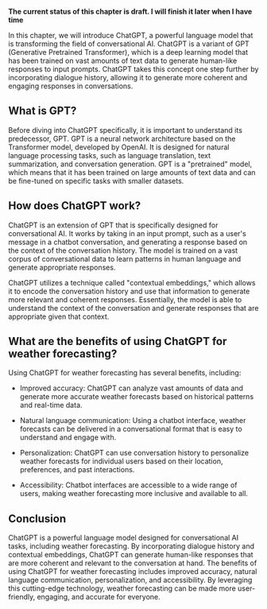 **The current status of this chapter is draft. I will finish it later when I have time**

In this chapter, we will introduce ChatGPT, a powerful language model that is transforming the field of conversational AI. ChatGPT is a variant of GPT (Generative Pretrained Transformer), which is a deep learning model that has been trained on vast amounts of text data to generate human-like responses to input prompts. ChatGPT takes this concept one step further by incorporating dialogue history, allowing it to generate more coherent and engaging responses in conversations.

**What is GPT?**
----------------

Before diving into ChatGPT specifically, it is important to understand its predecessor, GPT. GPT is a neural network architecture based on the Transformer model, developed by OpenAI. It is designed for natural language processing tasks, such as language translation, text summarization, and conversation generation. GPT is a "pretrained" model, which means that it has been trained on large amounts of text data and can be fine-tuned on specific tasks with smaller datasets.

**How does ChatGPT work?**
--------------------------

ChatGPT is an extension of GPT that is specifically designed for conversational AI. It works by taking in an input prompt, such as a user's message in a chatbot conversation, and generating a response based on the context of the conversation history. The model is trained on a vast corpus of conversational data to learn patterns in human language and generate appropriate responses.

ChatGPT utilizes a technique called "contextual embeddings," which allows it to encode the conversation history and use that information to generate more relevant and coherent responses. Essentially, the model is able to understand the context of the conversation and generate responses that are appropriate given that context.

**What are the benefits of using ChatGPT for weather forecasting?**
-------------------------------------------------------------------

Using ChatGPT for weather forecasting has several benefits, including:

* Improved accuracy: ChatGPT can analyze vast amounts of data and generate more accurate weather forecasts based on historical patterns and real-time data.

* Natural language communication: Using a chatbot interface, weather forecasts can be delivered in a conversational format that is easy to understand and engage with.

* Personalization: ChatGPT can use conversation history to personalize weather forecasts for individual users based on their location, preferences, and past interactions.

* Accessibility: Chatbot interfaces are accessible to a wide range of users, making weather forecasting more inclusive and available to all.

**Conclusion**
--------------

ChatGPT is a powerful language model designed for conversational AI tasks, including weather forecasting. By incorporating dialogue history and contextual embeddings, ChatGPT can generate human-like responses that are more coherent and relevant to the conversation at hand. The benefits of using ChatGPT for weather forecasting includes improved accuracy, natural language communication, personalization, and accessibility. By leveraging this cutting-edge technology, weather forecasting can be made more user-friendly, engaging, and accurate for everyone.
